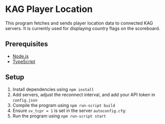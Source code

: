 # KAG Player Location

This program fetches and sends player location data to connected KAG servers. It is currently used for displaying country flags on the scoreboard.

## Prerequisites

- [Node.js](https://nodejs.org/en/)
- [TypeScript](https://www.typescriptlang.org/)

## Setup

1. Install dependencies using `npm install`
2. Add servers, adjust the reconnect interval, and add your API token in `config.json`
3. Compile the program using `npm run-script build`
4. Ensure `sv_tcpr = 1` is set in the server `autoconfig.cfg`:
5. Run the program using `npm run-script start`
